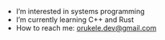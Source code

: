 - I’m interested in systems programming
- I’m currently learning C++ and Rust
- How to reach me: orukele.dev@gmail.com

<!---
morukele/morukele is a ✨ special ✨ repository because its `README.md` (this file) appears on your GitHub profile.
You can click the Preview link to take a look at your changes.
--->
